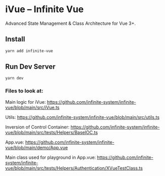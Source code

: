 # iVue – Infinite Vue

Advanced State Management & Class Architecture for Vue 3+.

## Install

```sh
yarn add infinite-vue
```

## Run Dev Server
```
yarn dev
```

### Files to look at:

Main logic for iVue:
https://github.com/infinite-system/infinite-vue/blob/main/src/iVue.ts

Utils:
https://github.com/infinite-system/infinite-vue/blob/main/src/utils.ts

Inversion of Control Container:
https://github.com/infinite-system/infinite-vue/blob/main/src/tests/Helpers/BaseIOC.ts

App.vue:
https://github.com/infinite-system/infinite-vue/blob/main/demo/App.vue

Main class used for playground in App.vue:
https://github.com/infinite-system/infinite-vue/blob/main/src/tests/Helpers/Authentication/XVueTestClass.ts
